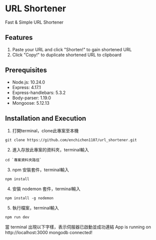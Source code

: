 # URL Shortener
Fast & Simple URL Shortener

## Features
1. Paste your URL and click "Shorten!" to gain shortened URL
2. Click "Copy!" to duplicate shortened URL to clipboard

## Prerequisites
- Node.js: 10.24.0
- Express: 4.17.1
- Express-handlebars: 5.3.2
- Body-parser: 1.19.0
- Mongoose: 5.12.13

## Installation and Execution
1. 打開terminal，clone此專案至本機
```
git clone https://github.com/enchichen1107/url_shortener.git
```
2. 進入存放此專案的資料夾，terminal輸入
```
cd `專案資料夾路徑`
```
3. npm 安裝套件，terminal輸入
```
npm install 
```
4. 安裝 nodemon 套件，terminal輸入
```
npm install -g nodemon
```
5. 執行檔案，terminal輸入
```
npm run dev
```
當 terminal 出現以下字樣，表示伺服器已啟動並成功連結
App is running on http://localhost:3000
mongodb connected!

